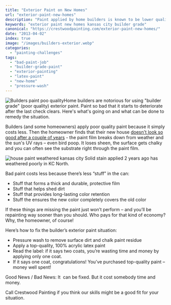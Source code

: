 ```yaml
---
title: "Exterior Paint on New Homes"
url: "exterior-paint-new-homes"
description: "Paint applied by home builders is known to be lower quality. Here are some options to remedy the situation."
keywords: "exterior paint new homes kansas city builder grade"
canonical: "https://crestwoodpainting.com/exterior-paint-new-homes/"
date: "2013-04-02"
index: true
image: "/images/builders-exterior.webp"
categories:
  - "painting-challenges"
tags:
  - "bad-paint-job"
  - "builder-grade-paint"
  - "exterior-painting"
  - "latex-paint"
  - "new-home"
  - "pressure-wash"
---
```


![Builders paint poo quality](/images/builders-exterior.webp)Home builders are notorious for using "builder grade" (poor quality) exterior paint. Paint so bad that it starts to deteriorate after the last check clears. Here's what's going on and what can be done to remedy the situation.

Builders (and some homeowners) apply poor quality paint because it simply costs less. Then the homeowner finds that their new house [doesn't look so good after a couple of years](/titanium-dioxide-in-your-paint-can/) - the paint film breaks down from weather and the sun's UV rays – even bird poop. It loses sheen, the surface gets chalky and you can often see the substrate right through the paint film.

![house paint weathered kansas city ](/images/worn-shingles.jpg) Solid stain applied 2 years ago has weathered poorly in KC North.

Bad paint costs less because there’s less “stuff” in the can:

- Stuff that forms a thick and durable, protective film
- Stuff that helps shed dirt
- Stuff that provides long-lasting color retention
- Stuff the ensures the new color completely covers the old color

If these things are missing the paint just won’t perform – and you’ll be repainting way sooner than you should. Who pays for that kind of economy? Why, the homeowner, of course!

Here’s how to fix the builder’s exterior paint situation:

- Pressure wash to remove surface dirt and chalk paint residue
- Apply a top-quality, 100% acrylic latex paint
- Read the label: if it says two coats, you’re wasting time and money by applying only one coat.
- If it says one coat, congratulations! You’ve purchased top-quality paint – money well spent!

Good News / Bad News: It  can be fixed. But it cost somebody time and money.

Call Crestwood Painting if you think our skills might be a good fit for your situation.
